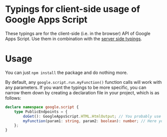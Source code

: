 # Typings for client-side usage of Google Apps Script

These typings are for the client-side (i.e. in the browser) API of Google Apps Script. Use them in combination with the [server side typings](https://www.npmjs.com/package/@types/google-apps-script).

# Usage

You can just `npm install` the package and do nothing more.

By default, any `google.script.run.myFunction()` function calls will work with any parameters. If you want the typings to be more specific, you can narrow them down by creating a declaration file in your project, which is as follows:

```ts
declare namespace google.script {
    type PublicEndpoints = {
        doGet(): GoogleAppsScript.HTML.HtmlOutput; // You probably use this special function as well
        myFunction(param1: string, param2: boolean): number; // Here you can specify any of your functions
    };
}
```
